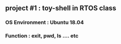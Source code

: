 ## project #1 : toy-shell in RTOS class

### OS Environment : Ubuntu 18.04
### Function    : exit, pwd, ls .... etc
